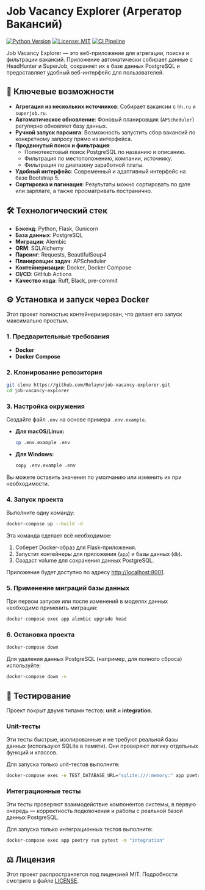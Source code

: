 # Job Vacancy Explorer (Агрегатор Вакансий)

[![Python Version](https://img.shields.io/badge/python-3.11-blue.svg)](https://www.python.org/)
[![License: MIT](https://img.shields.io/badge/License-MIT-yellow.svg)](https://opensource.org/licenses/MIT)
[![CI Pipeline](https://github.com/Relayn/job-vacancy-explorer/actions/workflows/ci.yml/badge.svg)](https://github.com/Relayn/job-vacancy-explorer/actions/workflows/ci.yml)

Job Vacancy Explorer — это веб-приложение для агрегации, поиска и фильтрации вакансий. Приложение автоматически собирает данные с HeadHunter и SuperJob, сохраняет их в базе данных PostgreSQL и предоставляет удобный веб-интерфейс для пользователей.

## 🚀 Ключевые возможности

*   **Агрегация из нескольких источников**: Собирает вакансии с `hh.ru` и `superjob.ru`.
*   **Автоматическое обновление**: Фоновый планировщик (`APScheduler`) регулярно обновляет базу данных.
*   **Ручной запуск парсинга**: Возможность запустить сбор вакансий по конкретному запросу прямо из интерфейса.
*   **Продвинутый поиск и фильтрация**:
    *   Полнотекстовый поиск PostgreSQL по названию и описанию.
    *   Фильтрация по местоположению, компании, источнику.
    *   Фильтрация по диапазону заработной платы.
*   **Удобный интерфейс**: Современный и адаптивный интерфейс на базе Bootstrap 5.
*   **Сортировка и пагинация**: Результаты можно сортировать по дате или зарплате, а также просматривать постранично.

## 🛠️ Технологический стек

*   **Бэкенд**: Python, Flask, Gunicorn
*   **База данных**: PostgreSQL
*   **Миграции**: Alembic
*   **ORM**: SQLAlchemy
*   **Парсинг**: Requests, BeautifulSoup4
*   **Планировщик задач**: APScheduler
*   **Контейнеризация**: Docker, Docker Compose
*   **CI/CD**: GitHub Actions
*   **Качество кода**: Ruff, Black, pre-commit

## ⚙️ Установка и запуск через Docker

Этот проект полностью контейнеризирован, что делает его запуск максимально простым.

### 1. Предварительные требования

*   **Docker**
*   **Docker Compose**

### 2. Клонирование репозитория

```bash
git clone https://github.com/Relayn/job-vacancy-explorer.git
cd job-vacancy-explorer
```

### 3. Настройка окружения

Создайте файл `.env` на основе примера `.env.example`.

*   **Для macOS/Linux:**
    ```bash
    cp .env.example .env
    ```
*   **Для Windows:**
    ```bash
    copy .env.example .env
    ```
Вы можете оставить значения по умолчанию или изменить их при необходимости.

### 4. Запуск проекта

Выполните одну команду:

```bash
docker-compose up --build -d
```

Эта команда сделает всё необходимое:
1.  Соберет Docker-образ для Flask-приложения.
2.  Запустит контейнеры для приложения (`app`) и базы данных (`db`).
3.  Создаст volume для сохранения данных PostgreSQL.

Приложение будет доступно по адресу [http://localhost:8001](http://localhost:8001).

### 5. Применение миграций базы данных

При первом запуске или после изменений в моделях данных необходимо применить миграции:

```bash
docker-compose exec app alembic upgrade head
```

### 6. Остановка проекта

```bash
docker-compose down
```

Для удаления данных PostgreSQL (например, для полного сброса) используйте:
```bash
docker-compose down -v
```

## 🧪 Тестирование

Проект покрыт двумя типами тестов: **unit** и **integration**.

### Unit-тесты

Эти тесты быстрые, изолированные и не требуют реальной базы данных (используют SQLite в памяти). Они проверяют логику отдельных функций и классов.

Для запуска только unit-тестов выполните:
```bash
docker-compose exec -e TEST_DATABASE_URL="sqlite:///:memory:" app poetry run pytest -m "not integration"
```

### Интеграционные тесты

Эти тесты проверяют взаимодействие компонентов системы, в первую очередь — корректность подключения и работы с реальной базой данных PostgreSQL.

Для запуска только интеграционных тестов выполните:
```bash
docker-compose exec app poetry run pytest -m "integration"
```

## ⚖️ Лицензия

Этот проект распространяется под лицензией MIT. Подробности смотрите в файле [LICENSE](LICENSE).
```
